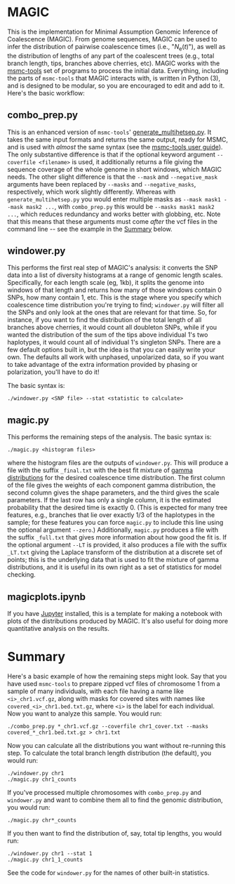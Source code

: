 MAGIC
=======

This is the implementation for Minimal Assumption Genomic Inference of Coalescence (MAGIC).
From genome sequences, MAGIC can be used to infer the distribution of pairwise coalescence times
(i.e., "_N_<sub>e</sub>(_t_)"), as well as the distribution of lengths of any part of the coalescent trees
(e.g., total branch length, tips, branches above cherries, etc).
MAGIC works with the [msmc-tools](http://github.com/stschiff/msmc-tools) set of programs to process the initial data.
Everything, including the parts of `msmc-tools` that MAGIC interacts with, is written
in Python (3), and is designed to be modular, so you are encouraged to edit and add to it.
Here's the basic workflow:

## combo\_prep.py

This is an enhanced version of `msmc-tools`' [generate\_multihetsep.py](https://github.com/stschiff/msmc-tools/blob/master/generate_multihetsep.py).
It takes the same input formats and returns the same output, ready for MSMC,
and is used with *almost* the same syntax (see the [msmc-tools user guide](https://github.com/stschiff/msmc-tools/blob/master/README.md)).
The only substantive difference is that if the optional keyword argument `--coverfile <filename>` is used,
it additionally returns a file giving the sequence coverage of the whole genome in short windows,
which MAGIC needs.
The other slight difference is that the `--mask` and `--negative_mask` arguments have been replaced
by `--masks` and `--negative_masks`, respectively, which work slightly differently.
Whereas with `generate_multihetsep.py` you would enter multiple masks as `--mask mask1 --mask mask2 ...`,
with `combo_prep.py` this would be `--masks mask1 mask2 ...`, which reduces redundancy and works better with globbing, etc.
Note that this means that these arguments must come *after* the vcf files in the command line -- see the example in the [Summary](#summary) below.

## windower.py

This performs the first real step of MAGIC's analysis: it converts the SNP data into a list of
diversity histograms at a range of genomic length scales. 
Specifically, for each length scale (eg, 1kb), it splits the genome into windows of that length
and returns how many of those windows contain 0 SNPs, how many contain 1, etc.
This is the stage where you specify which coalescence time distribution you're trying to find;
`windower.py` will filter all the SNPs and only look at the ones that are relevant for that time.
So, for instance, if you want to find the distribution of the total length of all branches above cherries,
it would count all doubleton SNPs, while if you wanted the distribution of the sum of the tips above 
individual 1's two haplotypes, it would count all of individual 1's singleton SNPs.
There are a few default options built in, but the idea is that you can easily write your own.
The defaults all work with unphased, unpolarized data, so if you want to take advantage of the 
extra information provided by phasing or polarization, you'll have to do it!

The basic syntax is:

	./windower.py <SNP file> --stat <statistic to calculate>

## magic.py

This performs the remaining steps of the analysis. The basic syntax is:

	./magic.py <histogram files> 
	
where the histogram files are the outputs of `windower.py`. 
This will produce a file with the suffix `_final.txt` with the best fit
mixture of [gamma distributions](https://en.wikipedia.org/wiki/Gamma_distribution)
for the desired coalescence time distribution. The first column of the file gives
the weights of each component gamma distribution, the second column gives the shape
parameters, and the third gives the scale parameters. 
If the last row has only a single column, it is the estimated probability that the 
desired time is exactly 0. 
(This is expected for many tree features, e.g.,
branches that lie over exactly 1/3 of the haplotypes in the sample; 
for these features you can force `magic.py` to include this line using the optional argument `--zero`.)
Additionally, `magic.py` produces a file with the suffix `_full.txt` that gives more information
about how good the fit is.
If the optional argument `--LT` is provided, it also produces a file with the suffix `_LT.txt`
giving the Laplace transform of the distribution at a discrete set of points; this
is the underlying data that is used to fit the mixture of gamma distributions, 
and it is useful in its own right as a set of statistics for model checking.

## magicplots.ipynb

If you have [Jupyter](http://jupyter.org/) installed, this is a template for making a notebook
with plots of the distributions produced by MAGIC. 
It's also useful for doing more quantitative analysis on the results.

# Summary

Here's a basic example of how the remaining steps might look. 
Say that you have used `msmc-tools` to prepare zipped vcf files of chromosome 1 from a sample of many individuals,
with each file having a name like `<i>_chr1.vcf.gz`, 
along with masks for covered sites with names like `covered_<i>_chr1.bed.txt.gz`,
where `<i>` is the label for each individual.
Now you want to analyze this sample.
You would run:

	./combo_prep.py *_chr1.vcf.gz --coverfile chr1_cover.txt --masks covered_*_chr1.bed.txt.gz > chr1.txt
	
Now you can calculate all the distributions you want without re-running this step.
To calculate the total branch length distribution (the default), you would run:

	./windower.py chr1
	./magic.py chr1_counts
	
If you've processed multiple chromosomes with `combo_prep.py` and `windower.py` and want to 
combine them all to find the genomic distribution, you would run:

	./magic.py chr*_counts
	
If you then want to find the distribution of, say, total tip lengths, you would run:

	./windower.py chr1 --stat 1
	./magic.py chr1_1_counts
	
See the code for `windower.py` for the names of other built-in statistics.


	